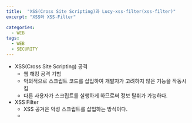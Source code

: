```yaml
---
title:  "XSS(Cross Site Scripting)과 Lucy-xss-filter(xss-filter)"
excerpt: "XSS와 XSS-Filter"

categories:
  - WEB
tags:
  - WEB
  - SECURITY
---
```

-   XSS(Cross Site Scripting) 공격
    -   웹 해킹 공격 기법
    -   악의적으로 스크립트 코드를 삽입하여 개발자가 고려하지 않은 기능을 작동시킴
    -   다른 사용자가 스크립트를 실행하게 하므로써 정보 탈취가 가능하다.
-   XSS Filter
    -   XSS 공겨은 악성 스크립트를 삽입하는 방식이다.
    -   <script>를 &lt;script&gt; 와같은 모양으로 바꿔주는 필터를 사용하여 해결할 수 있다.
-   lucy-xss-filter
    -   [lucy-xss-filter (Github)](https://github.com/naver/lucy-xss-filter)
    -   네이버에서 제공해주는 라이브러리이다.
    -   [특징 (출처 naver.github.io)](http://naver.github.io/lucy-xss-filter/kr/)
        -   화이트 리스트 방식
        -   규칙을 선언한 파일 사이의 상속, 오버라이딩 가능
        -   메모리를 효율적으로 쓰는 SAX방식의 HTML파싱 모듈 제공
        -   HTML5, HTML4 Transitional DTD명세 지원
        -   공격 패턴을 검출 시 주석으로 알림
        -   기능 확장이 지점 제공 (ElementListener, AttributeListener)
        -   Malformed HTML도 파싱 가능
    -   Dom방식과 SAX방식
    -   Spring에 적용하는 방법도 네이버에서 제공해주고 있다.
    -   [naver.github.io/lucy-xss-filter/kr/](http://naver.github.io/lucy-xss-filter/kr/)

(http://naver.github.io/lucy-xss-filter/kr/)

**문서를 읽던 중 Dom방식과 SAX방식이 무엇인지 궁금하여 찾아보다가 잘 정리된 글을 발견했다.**

**[humble.tistory.com/23](https://humble.tistory.com/23)**

#### Dom방식

1. 처음 xml 문서 전체를 메모리에 로드하여 값을 읽는다.

2. xml 문서 전체가 메모리에 올라가 있으므로  노드 들을 빠르게 검색 하고 데이터의 수정과 구조 변경이 용이 합니다.

3. 호불호가 갈리지만 dom방식으로 xml문서를 핸들링 하는것이 sax방식보다 직관적입니다.

#### Sax방식

1. xml 문서를 순차적으로 읽어 내려가며 노드가 열리고 닫히는 부분에서 이벤트가 발생 합니다.

2. xml 문서 전체를 메모리에 올리지 않기 때문에 메모리 사용량이 적고 단순히 읽기만 할때 빠른 속도를 보입니다.

3. 발생한 이벤트를 핸들링 하여 변수에 저장하고 활용하는 방식이기 때문에 문서의 중간 중간 검색하고 노드를 수정하기가 어렵습니다.

4. dom방식에 비해 구현이 방식이 복잡하고 직관적이지 않습니다.